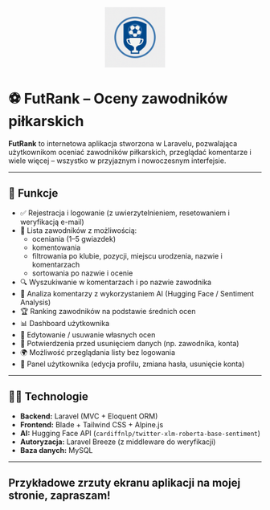 <p align="center">
  <img src="https://raw.githubusercontent.com/bartosz-kozlowski/FutRank/main/public/images/this.png" alt="FutRank logo" width="120"/>
</p>

# ⚽ FutRank – Oceny zawodników piłkarskich

**FutRank** to internetowa aplikacja stworzona w Laravelu, pozwalająca użytkownikom oceniać zawodników piłkarskich, przeglądać komentarze i wiele więcej – wszystko w przyjaznym i nowoczesnym interfejsie.

---

## 🚀 Funkcje

- ✅ Rejestracja i logowanie (z uwierzytelnieniem, resetowaniem i weryfikacją e-mail)
- 🧑 Lista zawodników z możliwością:
  - oceniania (1–5 gwiazdek)
  - komentowania
  - filtrowania po klubie, pozycji, miejscu urodzenia, nazwie i komentarzach
  - sortowania po nazwie i ocenie
- 🔍 Wyszukiwanie w komentarzach i po nazwie zawodnika
- 🧠 Analiza komentarzy z wykorzystaniem AI (Hugging Face / Sentiment Analysis)
- 🏆 Ranking zawodników na podstawie średnich ocen
- 📊 Dashboard użytkownika
- 🧾 Edytowanie / usuwanie własnych ocen
- 🔐 Potwierdzenia przed usunięciem danych (np. zawodnika, konta)
- 🌍 Możliwość przeglądania listy bez logowania
- 🔧 Panel użytkownika (edycja profilu, zmiana hasła, usunięcie konta)

---

## 🧑‍💻 Technologie

- **Backend:** Laravel (MVC + Eloquent ORM)
- **Frontend:** Blade + Tailwind CSS + Alpine.js
- **AI:** Hugging Face API (`cardiffnlp/twitter-xlm-roberta-base-sentiment`)
- **Autoryzacja:** Laravel Breeze (z middleware do weryfikacji)
- **Baza danych:** MySQL
---
## Przykładowe zrzuty ekranu aplikacji na mojej stronie, zapraszam!